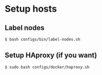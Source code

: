 # Setup hosts

## Label nodes

```bash
$ bash configs/bin/label-nodes.sh
```

## Setup HAproxy (if you want)

```bash
$ sudo bash configs/docker/haproxy.sh
```
